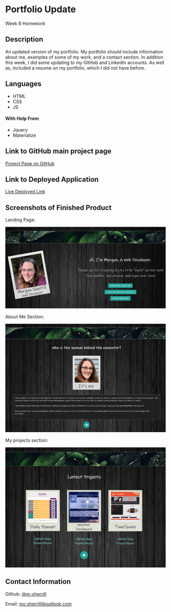 # Portfolio Update

Week 8 Homework

## Description

An updated version of my portfolio. My portfolio should include information about me, examples of some of my work, and a contact section. In addition this week, I did some updating to my GitHub and LinkedIn accounts. As well as, included a resume on my portfolio, which I did not have before. 

## Languages
- HTML
- CSS
- JS

#### With Help From
- Jquery
- Materialize


## Link to GitHub main project page

[Project Page on GitHub](https://github.com/m-sherrill/portfolio)

## Link to Deployed Application

[Live Deployed Link](https://m-sherrill.github.io/portfolio/)

## Screenshots of Finished Product

Landing Page:

![Screenshot of landing page](assets/images/readmelanding.jpg)

About Me Section:

![Screenshot of my about me page](assets/images/readmeabout.jpg)

My projects section:

![Screenshot of my projects section](assets/images/readmework.jpg)



## Contact Information

Github: [@m-sherrill](https://github.com/m-sherrill)

Email: mo.sherrill@outlook.com


